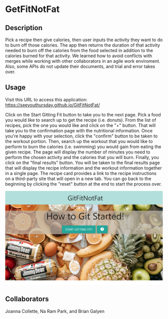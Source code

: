 # GetFitNotFat

## Description

Pick a recipe then give calories, then user inputs the activity they want to do to burn off those calories. The app then returns the duration of that activity needed to burn off the calories from the food selected in addition to the calories burned for that activity. We learned how to avoid conflicts with merges while working with other collaborators in an agile work enviroment. Also, some APIs do not update their documents, and trial and error takes over.

## Usage

Visit this URL to access this application: <https://seeyouthursday.github.io/GitFitNotFat/>

Click on the Start Gitting Fit button to take you to the next page. Pick a food you would like to search up to get the recipe (i.e. donuts). From the list of recipes, pick the one you would like and click on the "+" button. That will take you to the confirmation page with the nutritional information. Once you're happy with your selection, click the "confirm" button to be taken to the workout portion. Then, search up the workout that you would like to perform to burn the calories (i.e. swimming) you would gain from eating the given recipe. The page will display the number of minutes you need to perform the chosen activity and the calories that you will burn. Finally, you click on the "final results" button. You will be taken to the final results page that will display the recipe information and the workout information together in a single page. The recipe card provides a link to the recipe instructions on a third-party site that will open in a new tab. You can go back to the beginning by clicking the "reset" button at the end to start the process over.

![Developer Portfolio screenshot](./assets/images/GitFitNotFat-ScreenshotCrop.png)

## Collaborators

Joanna Collette, Na Ram Park, and Brian Galyen
